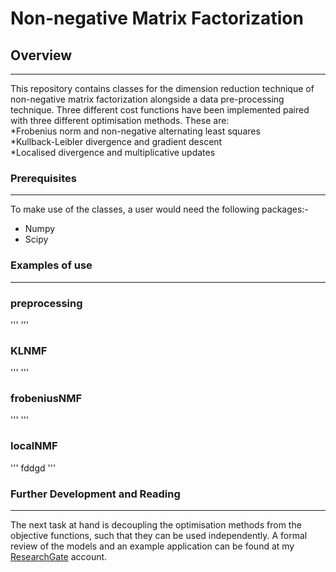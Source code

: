 # Non-negative Matrix Factorization

## Overview 
________________________________________________________________________________________________________________________________________
This repository contains classes for the dimension reduction technique of non-negative matrix factorization alongside a data pre-processing technique. Three different cost functions have been implemented paired with three different optimisation methods. These are:<br>
*Frobenius norm and non-negative alternating least squares 
<br>
*Kullback-Leibler divergence and gradient descent 
<br>
*Localised divergence and multiplicative updates
<br>
### Prerequisites
________________________________________________________________________________________________________________________________________
To make use of the classes, a user would need the following packages:-
* Numpy 
* Scipy

### Examples of use
_______________________________________________________________________________________________________________________________________
### preprocessing

'''
<dfs>
'''
<br>
### KLNMF
'''
<dfdff>
'''
<br>
### frobeniusNMF
'''
<dssfsd>
'''
<br>
### localNMF
'''
fddgd
'''
<br>
### Further Development and Reading
________________________________________________________________________________________________________________________________________
The next task at hand is decoupling the optimisation methods from the objective functions, such that they can be used independently. A formal review of the models and an example application can be found at my <a href="https://www.researchgate.net/publication/338197703_Non-negative_Matrix_Factorization">ResearchGate</a> account. 
